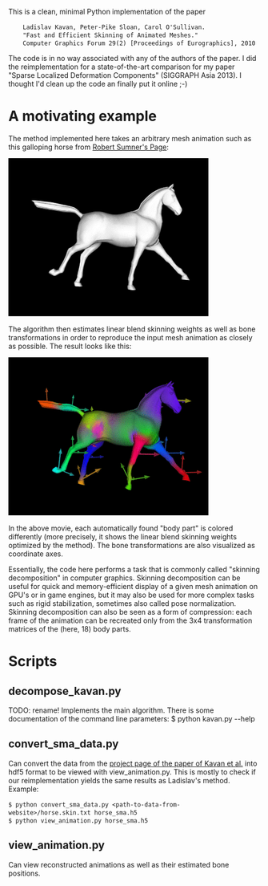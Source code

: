 
This is a clean, minimal Python implementation of the paper

        Ladislav Kavan, Peter-Pike Sloan, Carol O'Sullivan.
        "Fast and Efficient Skinning of Animated Meshes."
        Computer Graphics Forum 29(2) [Proceedings of Eurographics], 2010

The code is in no way associated with any of the authors of the paper. I did the reimplementation for a state-of-the-art comparison for my paper "Sparse Localized Deformation Components" (SIGGRAPH Asia 2013). I thought I'd clean up the code an finally put it online ;-)

# A motivating example

The method implemented here takes an arbitrary mesh animation such as this galloping horse from [Robert Sumner's Page](https://people.csail.mit.edu/sumner/research/deftransfer/data.html):

![](horse_input.gif) 

The algorithm then estimates linear blend skinning weights as well as bone transformations in order to reproduce the input mesh animation as closely as possible. The result looks like this:

![](horse_output.gif)

In the above movie, each automatically found "body part" is colored differently (more precisely, it shows the linear blend skinning weights optimized by the method). The bone transformations are also visualized as coordinate axes. 

Essentially, the code here performs a task that is commonly called "skinning decomposition" in computer graphics. Skinning decomposition can be useful for quick and memory-efficient display of a given mesh animation on GPU's or in game engines, but it may also be used for more complex tasks such as rigid stabilization, sometimes also called pose normalization. Skinning decomposition can also be seen as a form of compression: each frame of the animation can be recreated only from the 3x4 transformation matrices of the (here, 18) body parts. 

# Scripts

## decompose_kavan.py

TODO: rename!
Implements the main algorithm. There is some documentation of the command line parameters:
$ python kavan.py --help

## convert_sma_data.py

Can convert the data from the 
[project page of the paper of Kavan et al.](https://www.cs.utah.edu/~ladislav/kavan10fast/kavan10fast.html)
into hdf5 format to be viewed with view_animation.py.
This is mostly to check if our reimplementation yields the same results as Ladislav's method.
Example:
```
$ python convert_sma_data.py <path-to-data-from-website>/horse.skin.txt horse_sma.h5
$ python view_animation.py horse_sma.h5
```

## view_animation.py

Can view reconstructed animations as well as their estimated bone positions.

